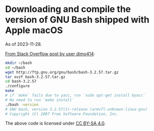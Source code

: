 # Downloading and compile the version of GNU Bash shipped with Apple macOS

As of 2023-11-28.

[From Stack Overflow post by user dimo414](https://stackoverflow.com/a/41554230):

```sh
mkdir ~/bash
cd ~/bash
wget http://ftp.gnu.org/gnu/bash/bash-3.2.57.tar.gz
tar xvzf bash-3.2.57.tar.gz
cd bash-3.2.57
./configure
make
# if `make` fails due to yacc, run `sudo apt-get install byacc`
# No need to run `make install`
./bash -version
# GNU bash, version 3.2.57(1)-release (armv7l-unknown-linux-gnu)
# Copyright (C) 2007 Free Software Foundation, Inc.
```

The above code is licensed under [CC BY-SA 4.0](https://creativecommons.org/licenses/by-sa/4.0/).
